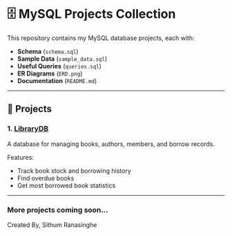 # 🗄️ MySQL Projects Collection

This repository contains my MySQL database projects, each with:
- **Schema** (`schema.sql`)
- **Sample Data** (`sample_data.sql`)
- **Useful Queries** (`queries.sql`)
- **ER Diagrams** (`ERD.png`)
- **Documentation** (`README.md`)

---

## 📂 Projects

### 1. [LibraryDB](./LibraryDB)
A database for managing books, authors, members, and borrow records.

Features:
- Track book stock and borrowing history
- Find overdue books
- Get most borrowed book statistics

---

### More projects coming soon...

Created By, Sithum Ranasinghe
